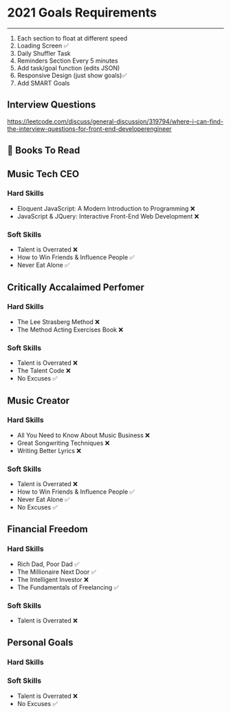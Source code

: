 # 2021 Goals Requirements
---
1. Each section to float at different speed
2. Loading Screen ✅
3. Daily Shuffler Task
4. Reminders Section Every 5 minutes
5. Add task/goal function (edits JSON)
6. Responsive Design (just show goals)✅
7. Add SMART Goals

## Interview Questions
https://leetcode.com/discuss/general-discussion/319794/where-i-can-find-the-interview-questions-for-front-end-developerengineer

## 📕 Books To Read

## Music Tech CEO
### Hard Skills
* Eloquent JavaScript: A Modern Introduction to Programming ❌
* JavaScript & JQuery: Interactive Front-End Web Development ❌
### Soft Skills
* Talent is Overrated ❌
* How to Win Friends & Influence People ✅
* Never Eat Alone ✅


## Critically Accalaimed Perfomer
### Hard Skills
* The Lee Strasberg Method ❌
* The Method Acting Exercises Book ❌
### Soft Skills
* Talent is Overrated ❌
* The Talent Code ❌
* No Excuses ✅

## Music Creator
### Hard Skills
* All You Need to Know About Music Business ❌
* Great Songwriting Techniques ❌
* Writing Better Lyrics ❌
### Soft Skills
* Talent is Overrated ❌
* How to Win Friends & Influence People ✅
* Never Eat Alone ✅
* No Excuses ✅

## Financial Freedom
### Hard Skills
* Rich Dad, Poor Dad ✅
* The Millionaire Next Door ✅
* The Intelligent Investor ❌
* The Fundamentals of Freelancing ✅
### Soft Skills
* Talent is Overrated ❌

## Personal Goals
### Hard Skills
### Soft Skills
* Talent is Overrated ❌
* No Excuses ✅


